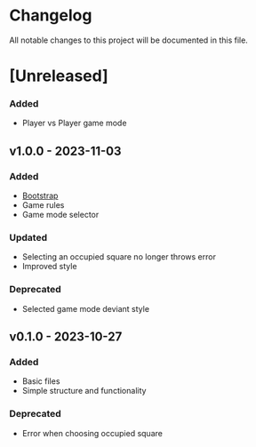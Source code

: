 # Changelog

All notable changes to this project will be documented in this file.

# [Unreleased]

### Added

-   Player vs Player game mode

## v1.0.0 - 2023-11-03

### Added

-   [Bootstrap](https://getbootstrap.com/)
-   Game rules
-   Game mode selector

### Updated

-   Selecting an occupied square no longer throws error
-   Improved style

### Deprecated

-   Selected game mode deviant style

## v0.1.0 - 2023-10-27

### Added

-   Basic files
-   Simple structure and functionality

### Deprecated

-   Error when choosing occupied square
